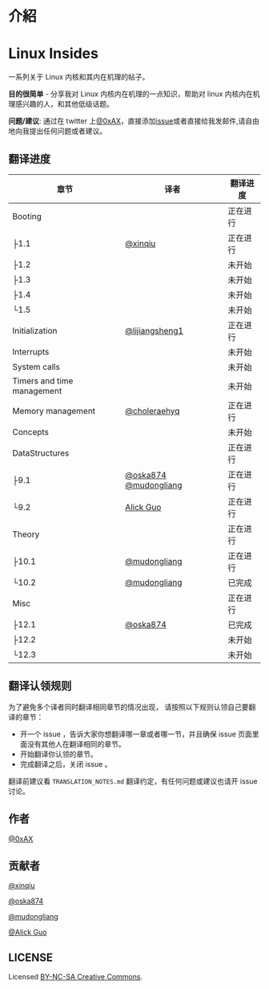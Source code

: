 # 介紹

# Linux Insides

一系列关于 Linux 内核和其内在机理的帖子。

**目的很简单** - 分享我对 Linux 内核内在机理的一点知识，帮助对 linux 内核内在机理感兴趣的人，和其他低级话题。

**问题/建议**: 通过在 twitter 上[@0xAX](https://twitter.com/0xAX)，直接添加[issue](https://github.com/0xAX/linux-internals/issues/new)或者直接给我发邮件,请自由地向我提出任何问题或者建议。

## 翻译进度

| 章节 | 译者 | 翻译进度 |
| --- | --- | --- |
| Booting |  | 正在进行 |
| ├1.1 | [@xinqiu](https://github.com/xinqiu) | 正在进行 |
| ├1.2 |  | 未开始 |
| ├1.3 |  | 未开始 |
| ├1.4 |  | 未开始 |
| └1.5 |  | 未开始 |
| Initialization | [@lijiangsheng1](https://github.com/lijiangsheng1) | 正在进行 |
| Interrupts |  | 未开始 |
| System calls |  | 未开始 |
| Timers and time management |  | 未开始 |
| Memory management | [@choleraehyq](http://cholerae.com) | 正在进行 |
| Concepts |  | 未开始 |
| DataStructures |  | 正在进行 |
| ├9.1 | [@oska874](http://github.com/oska874) [@mudongliang](https://github.com/mudongliang) | 正在进行 |
| └9.2 | [Alick Guo](https://github.com/a1ickgu0) | 正在进行 |
| Theory |  | 正在进行 |
| ├10.1 | [@mudongliang](https://github.com/mudongliang) | 正在进行 |
| └10.2 | [@mudongliang](https://github.com/mudongliang) | 已完成 |
| Misc |  | 正在进行 |
| ├12.1 | [@oska874](https://github.com/oska874) | 已完成 |
| ├12.2 |  | 未开始 |
| └12.3 |  | 未开始 |

## 翻译认领规则

为了避免多个译者同时翻译相同章节的情况出现， 请按照以下规则认领自己要翻译的章节：

*   开一个 issue ，告诉大家你想翻译哪一章或者哪一节，并且确保 issue 页面里面没有其他人在翻译相同的章节。
*   开始翻译你认领的章节。
*   完成翻译之后，关闭 issue 。

翻译前建议看 `TRANSLATION_NOTES.md` 翻译约定，有任何问题或建议也请开 issue 讨论。

## 作者

[@0xAX](https://twitter.com/0xAX)

## 贡献者

[@xinqiu](https://github.com/xinqiu)

[@oska874](https://github.com/oska874)

[@mudongliang](https://github.com/mudongliang)

[@Alick Guo](https://github.com/a1ickgu0)

## LICENSE

Licensed [BY-NC-SA Creative Commons](http://creativecommons.org/licenses/by-nc-sa/4.0/).